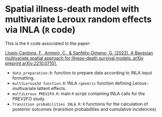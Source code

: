 # Spatial illness-death model with multivariate Leroux random effects via INLA (`R` code)

This is the `R` code associated to the paper:

[Llopis-Cardona, F., Armero, C., & Sanfélix-Gimeno, G. (2022). A Bayesian multivariate spatial approach for illness-death survival models. arXiv preprint arXiv:2210.07101.](https://arxiv.org/abs/2210.07101)

* `data_preparation.R`: function to prepare data according to INLA input formatting.
* `multiLeroux3d function.R`: INLA `rgeneric` function defining Leroux-multivariate lattent effects.
* `multiLeroux PREV2FO.R`: main `R` script containing INLA calls for the PREV2FO study.
* `Transition probabilities INLA.R`: `R` functions for the calculation of posterior outcomes (transition probabilities and cumulative incidences).

